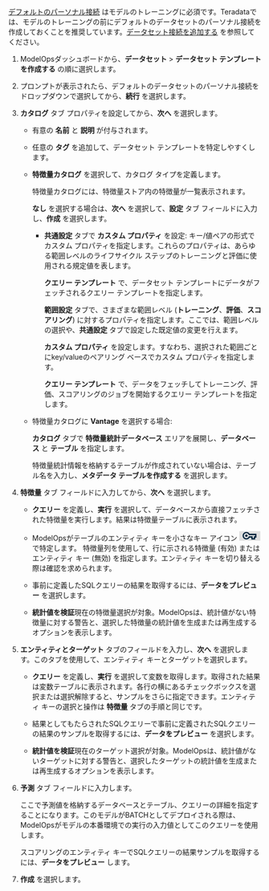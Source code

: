 [デフォルトのパーソナル接続](wkm1725389190945.md) はモデルのトレーニングに必須です。Teradataでは、モデルのトレーニングの前にデフォルトのデータセットのパーソナル接続を作成しておくことを推奨しています。[データセット接続を追加する](vpe1725389258480.md) を参照してください。

1.  ModelOpsダッシュボードから、**データセット** > **データセット テンプレートを作成する** の順に選択します。


1.  プロンプトが表示されたら、デフォルトのデータセットのパーソナル接続をドロップダウンで選択してから、**続行** を選択します。


1.  **カタログ** タブ プロパティを設定してから、**次へ** を選択します。

    -   有意の **名前** と **説明** が付与されます。


    -   任意の **タグ** を追加して、データセット テンプレートを特定しやすくします。


    -   **特徴量カタログ** を選択して、カタログ タイプを定義します。

        特徴量カタログには、特徴量ストア内の特徴量が一覧表示されます。

        **なし** を選択する場合は、**次へ** を選択して、**設定** タブ フィールドに入力し、**作成** を選択します。

        -   **共通設定** タブで **カスタム プロパティ** を設定: キー/値ペアの形式でカスタム プロパティを指定します。これらのプロパティは、あらゆる範囲レベルのライフサイクル ステップのトレーニングと評価に使用される規定値を表します。

            **クエリー テンプレート** で、データセット テンプレートにデータがフェッチされるクエリー テンプレートを指定します。

            **範囲設定** タブで、さまざまな範囲レベル (**トレーニング**、**評価**、**スコアリング**) に対するプロパティを指定します。ここでは、範囲レベルの選択や、**共通設定** タブで設定した既定値の変更を行えます。

            **カスタム プロパティ** を設定します。すなわち、選択された範囲ごとにkey/valueのペアリング ベースでカスタム プロパティを指定します。

             **クエリー テンプレート** で、データをフェッチしてトレーニング、評価、スコアリングのジョブを開始するクエリー テンプレートを指定します。


    -   特徴量カタログに **Vantage** を選択する場合:

        **カタログ** タブで **特徴量統計データベース** エリアを展開し、**データベース** と **テーブル** を指定します。

        特徴量統計情報を格納するテーブルが作成されていない場合は、テーブル名を入力し、**メタデータ テーブルを作成する** を選択します。


1.  **特徴量** タブ フィールドに入力してから、**次へ** を選択します。

    -   **クエリー** を定義し、**実行** を選択して、データベースから直接フェッチされた特徴量を実行します。結果は特徴量テーブルに表示されます。


    -   ModelOpsがテーブルのエンティティ キーを小さなキー アイコン ![エンティティ キー アイコン](Images/bqp1743454094214.png) で特定します。 特徴量列を使用して、行に示される特徴量 (有効) またはエンティティ キー (無効) を指定します。エンティティ キーを切り替える際は確認を求められます。


    -   事前に定義したSQLクエリーの結果を取得するには、**データをプレビュー** を選択します。


    -   **統計値を検証**現在の特徴量選択が対象。ModelOpsは、統計値がない特徴量に対する警告と、選択した特徴量の統計値を生成または再生成するオプションを表示します。


1.  **エンティティとターゲット** タブのフィールドを入力し、**次へ** を選択します。このタブを使用して、エンティティ キーとターゲットを選択します。

    -   **クエリー** を定義し、**実行** を選択して変数を取得します。取得された結果は変数テーブルに表示されます。各行の横にあるチェックボックスを選択または選択解除すると、サンプルをさらに指定できます。エンティティ キーの選択と操作は **特徴量** タブの手順と同じです。


    -   結果としてもたらされたSQLクエリーで事前に定義されたSQLクエリーの結果のサンプルを取得するには、**データをプレビュー** を選択します。


    -   **統計値を検証**現在のターゲット選択が対象。ModelOpsは、統計値がないターゲットに対する警告と、選択したターゲットの統計値を生成または再生成するオプションを表示します。


1.  **予測** タブ フィールドに入力します。

    ここで予測値を格納するデータベースとテーブル、クエリーの詳細を指定することになります。このモデルがBATCHとしてデプロイされる際は、ModelOpsがモデルの本番環境での実行の入力値としてこのクエリーを使用します。

    スコアリングのエンティティ キーでSQLクエリーの結果サンプルを取得するには、**データをプレビュー** します。


1.  **作成** を選択します。


